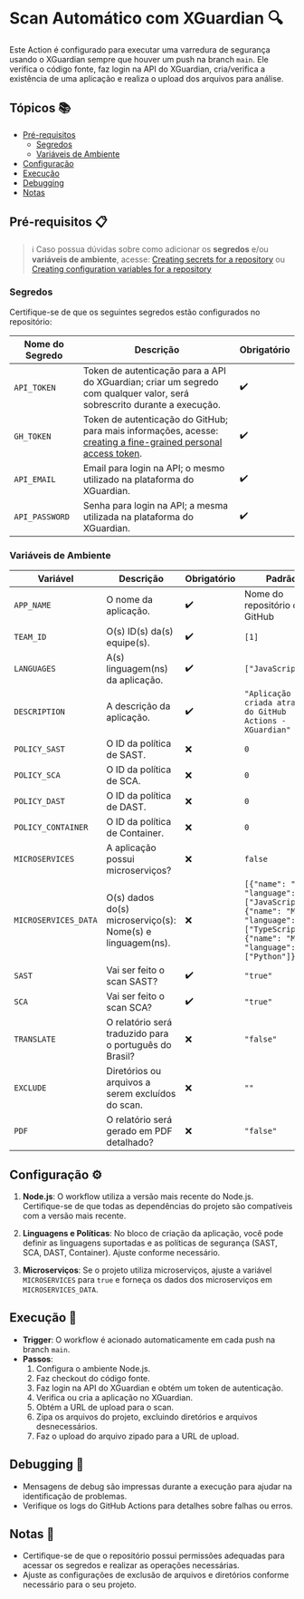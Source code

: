 # Scan Automático com XGuardian 🔍

Este Action é configurado para executar uma varredura de segurança usando o XGuardian sempre que houver um push na branch `main`. Ele verifica o código fonte, faz login na API do XGuardian, cria/verifica a existência de uma aplicação e realiza o upload dos arquivos para análise.

## Tópicos 📚

- [Pré-requisitos](#pré-requisitos-)
  - [Segredos](#segredos)
  - [Variáveis de Ambiente](#variáveis-de-ambiente)
- [Configuração](configura%C3%A7%C3%A3o-%EF%B8%8F)
- [Execução](#execução-)
- [Debugging](#debugging-)
- [Notas](#notas-)

## Pré-requisitos 📋

> ℹ️ Caso possua dúvidas sobre como adicionar os **segredos** e/ou **variáveis de ambiente**, acesse: [Creating secrets for a repository](https://docs.github.com/pt/actions/security-for-github-actions/security-guides/using-secrets-in-github-actions#creating-secrets-for-a-repository) ou [Creating configuration variables for a repository](https://docs.github.com/pt/actions/writing-workflows/choosing-what-your-workflow-does/store-information-in-variables#creating-configuration-variables-for-a-repository)

### Segredos

Certifique-se de que os seguintes segredos estão configurados no repositório:

| Nome do Segredo | Descrição                                                                                                                                                                                                                                                                           | Obrigatório |
| --------------- | ----------------------------------------------------------------------------------------------------------------------------------------------------------------------------------------------------------------------------------------------------------------------------------- | ----------- |
| `API_TOKEN`     | Token de autenticação para a API do XGuardian; criar um segredo com qualquer valor, será sobrescrito durante a execução.                                                                                                                                                            | ✔️          |
| `GH_TOKEN`      | Token de autenticação do GitHub; para mais informações, acesse: [creating a fine-grained personal access token](https://docs.github.com/pt/authentication/keeping-your-account-and-data-secure/managing-your-personal-access-tokens#creating-a-fine-grained-personal-access-token). | ✔️          |
| `API_EMAIL`     | Email para login na API; o mesmo utilizado na plataforma do XGuardian.                                                                                                                                                                                                              | ✔️          |
| `API_PASSWORD`  | Senha para login na API; a mesma utilizada na plataforma do XGuardian.                                                                                                                                                                                                              | ✔️          |

### Variáveis de Ambiente

| Variável             | Descrição                                                  | Obrigatório | Padrão                                                                                                                                |
| -------------------- | ---------------------------------------------------------- | ----------- | ------------------------------------------------------------------------------------------------------------------------------------- |
| `APP_NAME`           | O nome da aplicação.                                       | ✔️          | Nome do repositório do GitHub                                                                                                         |
| `TEAM_ID`            | O(s) ID(s) da(s) equipe(s).                                | ✔️          | `[1]`                                                                                                                                 |
| `LANGUAGES`          | A(s) linguagem(ns) da aplicação.                           | ✔️          | `["JavaScript"]`                                                                                                                      |
| `DESCRIPTION`        | A descrição da aplicação.                                  | ✔️          | `"Aplicação criada através do GitHub Actions - XGuardian"`                                                                            |
| `POLICY_SAST`        | O ID da política de SAST.                                  | ❌          | `0`                                                                                                                                   |
| `POLICY_SCA`         | O ID da política de SCA.                                   | ❌          | `0`                                                                                                                                   |
| `POLICY_DAST`        | O ID da política de DAST.                                  | ❌          | `0`                                                                                                                                   |
| `POLICY_CONTAINER`   | O ID da política de Container.                             | ❌          | `0`                                                                                                                                   |
| `MICROSERVICES`      | A aplicação possui microserviços?                          | ❌          | `false`                                                                                                                               |
| `MICROSERVICES_DATA` | O(s) dados do(s) microserviço(s): Nome(s) e linguagem(ns). | ❌          | `[{"name": "MS1", "language": ["JavaScript"]}, {"name": "MS2", "language": ["TypeScript"]}, {"name": "MS3", "language": ["Python"]}]` |
| `SAST`               | Vai ser feito o scan SAST?                                 | ✔️          | `"true"`                                                                                                                              |
| `SCA`                | Vai ser feito o scan SCA?                                  | ✔️          | `"true"`                                                                                                                              |
| `TRANSLATE`          | O relatório será traduzido para o português do Brasil?     | ❌          | `"false"`                                                                                                                             |
| `EXCLUDE`            | Diretórios ou arquivos a serem excluídos do scan.          | ❌          | `""`                                                                                                                                  |
| `PDF`                | O relatório será gerado em PDF detalhado?                  | ❌          | `"false"`                                                                                                                             |

## Configuração ⚙️

1. **Node.js**: O workflow utiliza a versão mais recente do Node.js. Certifique-se de que todas as dependências do projeto são compatíveis com a versão mais recente.

2. **Linguagens e Políticas**: No bloco de criação da aplicação, você pode definir as linguagens suportadas e as políticas de segurança (SAST, SCA, DAST, Container). Ajuste conforme necessário.

3. **Microserviços**: Se o projeto utiliza microserviços, ajuste a variável `MICROSERVICES` para `true` e forneça os dados dos microserviços em `MICROSERVICES_DATA`.

## Execução 🚀

- **Trigger**: O workflow é acionado automaticamente em cada push na branch `main`.
- **Passos**:
  1. Configura o ambiente Node.js.
  2. Faz checkout do código fonte.
  3. Faz login na API do XGuardian e obtém um token de autenticação.
  4. Verifica ou cria a aplicação no XGuardian.
  5. Obtém a URL de upload para o scan.
  6. Zipa os arquivos do projeto, excluindo diretórios e arquivos desnecessários.
  7. Faz o upload do arquivo zipado para a URL de upload.

## Debugging 🐞

- Mensagens de debug são impressas durante a execução para ajudar na identificação de problemas.
- Verifique os logs do GitHub Actions para detalhes sobre falhas ou erros.

## Notas 📝

- Certifique-se de que o repositório possui permissões adequadas para acessar os segredos e realizar as operações necessárias.
- Ajuste as configurações de exclusão de arquivos e diretórios conforme necessário para o seu projeto.
